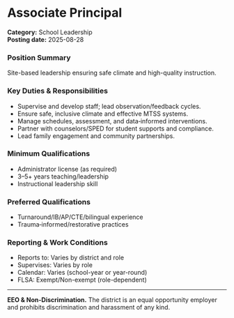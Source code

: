 # Associate Principal

**Category:** School Leadership  
**Posting date:** 2025-08-28

### Position Summary

Site-based leadership ensuring safe climate and high-quality instruction.

### Key Duties & Responsibilities
- Supervise and develop staff; lead observation/feedback cycles.
- Ensure safe, inclusive climate and effective MTSS systems.
- Manage schedules, assessment, and data‑informed interventions.
- Partner with counselors/SPED for student supports and compliance.
- Lead family engagement and community partnerships.

### Minimum Qualifications
- Administrator license (as required)
- 3–5+ years teaching/leadership
- Instructional leadership skill

### Preferred Qualifications
- Turnaround/IB/AP/CTE/bilingual experience
- Trauma‑informed/restorative practices

### Reporting & Work Conditions
- Reports to: Varies by district and role
- Supervises: Varies by role
- Calendar: Varies (school-year or year-round)
- FLSA: Exempt/Non-exempt (role-dependent)

---
**EEO & Non-Discrimination.** The district is an equal opportunity employer and prohibits discrimination and harassment of any kind.
